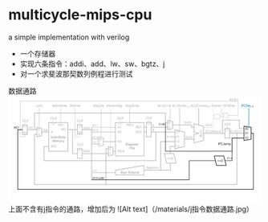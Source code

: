 # multicycle-mips-cpu
a simple implementation with verilog

+ 一个存储器
+ 实现六条指令：addi、add、lw、sw、bgtz、j
+ 对一个求斐波那契数列例程进行测试

数据通路
![Image text](https://github.com/JK1Zhang/multicycle-mips-cpu/blob/master/materials/j%E6%8C%87%E4%BB%A4%E6%95%B0%E6%8D%AE%E9%80%9A%E8%B7%AF.jpg)
上面不含有j指令的通路，增加后为
![Alt text]（/materials/j指令数据通路.jpg）
